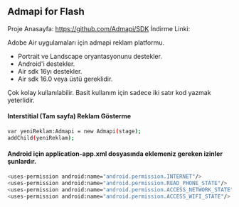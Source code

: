 ## Admapi for Flash

Proje Anasayfa: https://github.com/Admapi/SDK
İndirme Linki: 

Adobe Air uygulamaları için admapi reklam platformu.
* Portrait ve Landscape oryantasyonunu destekler.
* Android'i destekler.
* Air sdk 16yı destekler.
* Air sdk 16.0 veya üstü gereklidir.

Çok kolay kullanılabilir. Basit kullanım için sadece iki satır kod yazmak yeterlidir.

#### Interstitial (Tam sayfa) Reklam Gösterme
```sh
var yeniReklam:Admapi = new Admapi(stage);
addChild(yeniReklam);
```

#### Android için application-app.xml dosyasında eklemeniz gereken izinler şunlardır.
```sh
<uses-permission android:name="android.permission.INTERNET"/>
<uses-permission android:name="android.permission.READ_PHONE_STATE"/>
<uses-permission android:name="android.permission.ACCESS_NETWORK_STATE"/>
<uses-permission android:name="android.permission.ACCESS_WIFI_STATE"/>
```
